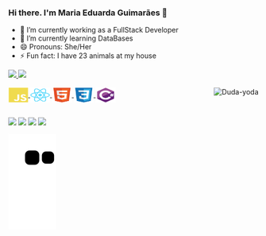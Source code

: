### Hi there. I'm Maria Eduarda Guimarães 👋

- 🔭 I’m currently working as a FullStack Developer
- 🌱 I’m currently learning DataBases
- 😄 Pronouns: She/Her
- ⚡ Fun fact: I have 23 animals at my house


 <div>
  <a href="https://github.com/mariaeduardagsa">
  <img height="180em" src="https://github-readme-stats.vercel.app/api?username=mariaeduardagsa&show_icons=true&theme=dracula&include_all_commits=true&count_private=true"/>
  <img height="180em" src="https://github-readme-stats.vercel.app/api/top-langs/?username=mariaeduardagsa&layout=compact&langs_count=7&theme=dracula"/>
</div>
  
<div style="display: inline_block"><br>
  <img align="center" alt="Duda-Js" height="30" width="40" src="https://raw.githubusercontent.com/devicons/devicon/master/icons/javascript/javascript-plain.svg">
  <img align="center" alt="Duda-React" height="30" width="40" src="https://raw.githubusercontent.com/devicons/devicon/master/icons/react/react-original.svg">
  <img align="center" alt="Duda-HTML" height="30" width="40" src="https://raw.githubusercontent.com/devicons/devicon/master/icons/html5/html5-original.svg">
  <img align="center" alt="Duda-CSS" height="30" width="40" src="https://raw.githubusercontent.com/devicons/devicon/master/icons/css3/css3-original.svg">
  <img align="center" alt="Duda-Csharp" height="30" width="40" src="https://raw.githubusercontent.com/devicons/devicon/master/icons/csharp/csharp-original.svg">

  <img align="right" height="180em" alt="Duda-yoda" src="https://media.discordapp.net/attachments/738194726494142595/870307522039386195/Eu_de_personagem_animado_2.jpeg">
</div>
  
  ##
 
<div> 
  <a href="https://www.youtube.com/channel/UCR2da8h0etsIRBd8zzj57IA" target="_blank"><img src="https://img.shields.io/badge/YouTube-FF0000?style=for-the-badge&logo=youtube&logoColor=white" target="_blank"></a>
  <a href="https://instagram.com/mariaeduardagsa" target="_blank"><img src="https://img.shields.io/badge/-Instagram-%23E4405F?style=for-the-badge&logo=instagram&logoColor=white" target="_blank"></a> 
  <a href = "mailto:meduardaguimaraes@edu.unifor.br"><img src="https://img.shields.io/badge/-Gmail-%23333?style=for-the-badge&logo=gmail&logoColor=white" target="_blank"></a>
  <a href="https://www.linkedin.com/in/mdudaguimaraes-engcom/" target="_blank"><img src="https://img.shields.io/badge/-LinkedIn-%230077B5?style=for-the-badge&logo=linkedin&logoColor=white" target="_blank"></a> 
 
  ![Snake animation](https://github.com/rafaballerini/rafaballerini/blob/output/github-contribution-grid-snake.svg)
 
</div>
